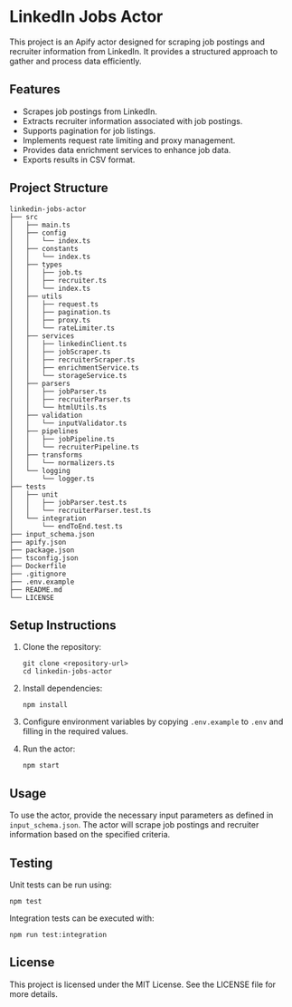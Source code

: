 # LinkedIn Jobs Actor

This project is an Apify actor designed for scraping job postings and recruiter information from LinkedIn. It provides a structured approach to gather and process data efficiently.

## Features

- Scrapes job postings from LinkedIn.
- Extracts recruiter information associated with job postings.
- Supports pagination for job listings.
- Implements request rate limiting and proxy management.
- Provides data enrichment services to enhance job data.
- Exports results in CSV format.

## Project Structure

```
linkedin-jobs-actor
├── src
│   ├── main.ts
│   ├── config
│   │   └── index.ts
│   ├── constants
│   │   └── index.ts
│   ├── types
│   │   ├── job.ts
│   │   ├── recruiter.ts
│   │   └── index.ts
│   ├── utils
│   │   ├── request.ts
│   │   ├── pagination.ts
│   │   ├── proxy.ts
│   │   └── rateLimiter.ts
│   ├── services
│   │   ├── linkedinClient.ts
│   │   ├── jobScraper.ts
│   │   ├── recruiterScraper.ts
│   │   ├── enrichmentService.ts
│   │   └── storageService.ts
│   ├── parsers
│   │   ├── jobParser.ts
│   │   ├── recruiterParser.ts
│   │   └── htmlUtils.ts
│   ├── validation
│   │   └── inputValidator.ts
│   ├── pipelines
│   │   ├── jobPipeline.ts
│   │   └── recruiterPipeline.ts
│   ├── transforms
│   │   └── normalizers.ts
│   └── logging
│       └── logger.ts
├── tests
│   ├── unit
│   │   ├── jobParser.test.ts
│   │   └── recruiterParser.test.ts
│   └── integration
│       └── endToEnd.test.ts
├── input_schema.json
├── apify.json
├── package.json
├── tsconfig.json
├── Dockerfile
├── .gitignore
├── .env.example
├── README.md
└── LICENSE
```

## Setup Instructions

1. Clone the repository:
   ```
   git clone <repository-url>
   cd linkedin-jobs-actor
   ```

2. Install dependencies:
   ```
   npm install
   ```

3. Configure environment variables by copying `.env.example` to `.env` and filling in the required values.

4. Run the actor:
   ```
   npm start
   ```

## Usage

To use the actor, provide the necessary input parameters as defined in `input_schema.json`. The actor will scrape job postings and recruiter information based on the specified criteria.

## Testing

Unit tests can be run using:
```
npm test
```

Integration tests can be executed with:
```
npm run test:integration
```

## License

This project is licensed under the MIT License. See the LICENSE file for more details.